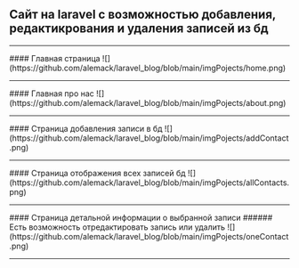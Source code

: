 ## Сайт на laravel с возможностью добавления, редактикрования и удаления записей из бд

<hr>
#### Главная страница
![](https://github.com/alemack/laravel_blog/blob/main/imgPojects/home.png)
<hr>
#### Главная про нас
![](https://github.com/alemack/laravel_blog/blob/main/imgPojects/about.png)
<hr>
#### Страница добавления записи в бд
![](https://github.com/alemack/laravel_blog/blob/main/imgPojects/addContact.png)
<hr>
#### Страница отображения всех записей бд
![](https://github.com/alemack/laravel_blog/blob/main/imgPojects/allContacts.png)
<hr>
#### Страница детальной информации о выбранной записи
###### Есть возможность отредактировать запись или удалить
![](https://github.com/alemack/laravel_blog/blob/main/imgPojects/oneContact.png)
<hr>
